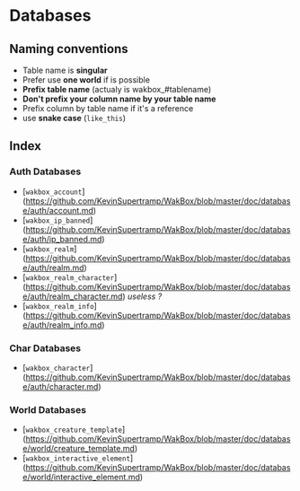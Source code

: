 <h1>Databases</h1>

## Naming conventions

+ Table name is **singular**
+ Prefer use **one world** if is possible
+ **Prefix table name** (actualy is wakbox_#tablename)
+ **Don't prefix your column name by your table name**
+  Prefix column by table name if it's a reference
+ use **snake case** (`like_this`)


## Index

### Auth Databases

+ [`wakbox_account`]  (https://github.com/KevinSupertramp/WakBox/blob/master/doc/database/auth/account.md)
+ [`wakbox_ip_banned`]  (https://github.com/KevinSupertramp/WakBox/blob/master/doc/database/auth/ip_banned.md)
+ [`wakbox_realm`]  (https://github.com/KevinSupertramp/WakBox/blob/master/doc/database/auth/realm.md)
+ [`wakbox_realm_character`] (https://github.com/KevinSupertramp/WakBox/blob/master/doc/database/auth/realm_character.md) *useless ?*
+ [`wakbox_realm_info`] (https://github.com/KevinSupertramp/WakBox/blob/master/doc/database/auth/realm_info.md)


### Char Databases

+ [`wakbox_character`]  (https://github.com/KevinSupertramp/WakBox/blob/master/doc/database/auth/character.md)


### World Databases

+  [`wakbox_creature_template`]  (https://github.com/KevinSupertramp/WakBox/blob/master/doc/database/world/creature_template.md)
+  [`wakbox_interactive_element`] (https://github.com/KevinSupertramp/WakBox/blob/master/doc/database/world/interactive_element.md)

